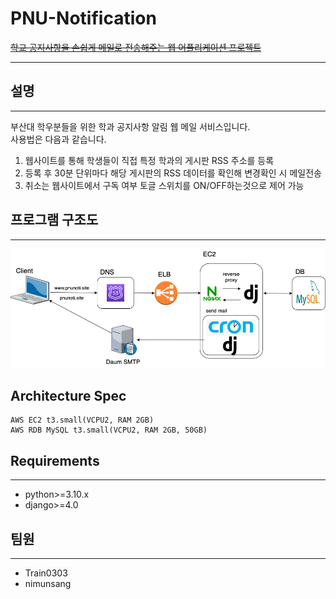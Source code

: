 # PNU-Notification
~~[학교 공지사항을 손쉽게 메일로 전송해주는 웹 어플리케이션 프로젝트](https://www.pnunoti.site)<br>~~

-----
## 설명

-----
부산대 학우분들을 위한 학과 공지사항 알림 웹 메일 서비스입니다.<br>
사용법은 다음과 같습니다. <br>
1. 웹사이트를 통해 학생들이 직접 특정 학과의 게시판 RSS 주소를 등록
2. 등록 후 30분 단위마다 해당 게시판의 RSS 데이터를 확인해 변경확인 시 메일전송
3. 취소는 웹사이트에서 구독 여부 토글 스위치를 ON/OFF하는것으로 제어 가능

## 프로그램 구조도

-----
![구조도](./assets/structure.png)

## Architecture Spec
```
AWS EC2 t3.small(VCPU2, RAM 2GB)
AWS RDB MySQL t3.small(VCPU2, RAM 2GB, 50GB)
```
## Requirements

-----
- python>=3.10.x
- django>=4.0

## 팀원

-----
- Train0303
- nimunsang
